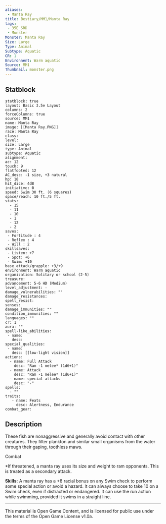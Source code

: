 ```yaml
---
aliases:
 - Manta Ray
title: Bestiary/MM1/Manta Ray
tags: 
 - 35E_SRD
 - Monster
Monster: Manta Ray
Size: Large
Type: Animal
Subtype: Aquatic
CR: 1
Environnent: Warm aquatic
Source: MM1
Thumbnail: monster.png
---
```


## Statblock

```statblock
statblock: true
layout: Basic 3.5e Layout
columns: 2
forceColumns: true
source: MM1 
name: Manta Ray
image: [[Manta Ray.PNG]]
race: Manta Ray
class: 
level: 
size: Large
type: Animal
subtype: Aquatic
alignment: 
ac: 12
touch: 9
flatfooted: 12
AC_desc: -1 size, +3 natural
hp: 18
hit_dice: 4d8
initiative: 0
speed: Swim 30 ft. (6 squares)
space/reach: 10 ft./5 ft.
stats:
  - 15
  - 11
  - 10
  - 1
  - 12
  - 2
saves:
 - Fortitude : 4
 - Reflex : 4
 - Will : 2
skillsaves:
 - Listen: +7
 - Spot: +6
 - Swim: +10
base_attack/grapple: +3/+9
environment: Warm aquatic
organization: Solitary or school (2-5)
treasure: 
advancement: 5-6 HD (Medium)
level_adjustment: -
damage_vulnerabilities: ""
damage_resistances: 
spell_resist: 
senses: 
damage_immunities: ""
condition_immunities: ""
languages: ""
cr: 1
aura: ""
spell-like_abilities:
 - name: 
   desc: 
special_qualities:
 - name:
   desc: [[low-light vision]]
actions:
  - name: Full Attack
    desc: "Ram -1 melee* (1d6+1)"
  - name: Attack
    desc: "Ram -1 melee* (1d6+1)"
  - name: special attacks
    desc: "-"
spells:
  - ""
traits:
   - name: Feats
     desc: Alertness, Endurance
combat_gear:  
```

## Description



These fish are nonaggressive and generally avoid contact with other creatures. They filter plankton and similar small organisms from the water through their gaping, toothless maws.

Combat

*If threatened, a manta ray uses its size and weight to ram opponents. This is treated as a secondary attack.


**Skills:** A manta ray has a +8 racial bonus on any Swim check to perform some special action or avoid a hazard. It can always choose to take 10 on a Swim check, even if distracted or endangered. It can use the run action while swimming, provided it swims in a straight line.

---

This material is Open Game Content, and is licensed for public use under the terms of the Open Game License v1.0a.
